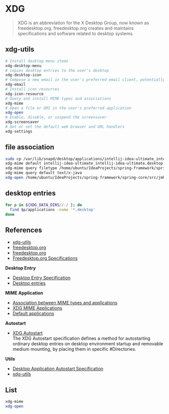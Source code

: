 # XDG

> XDG is an abbreviation for the X Desktop Group, now known as freedesktop.org. freedesktop.org creates and maintains
> specifications and software related to desktop systems.

## xdg-utils

```bash
# Install desktop menu items
xdg-desktop-menu
# copies desktop entries to the user's desktop
xdg-desktop-icon
# Compose a new email in the user's preferred email client, potentially with subject and other info filled in
xdg-email
# Install icon resources
xdg-icon-resource
# Query and install MIME types and associations
xdg-mime
# Open a file or URI in the user's preferred application
xdg-open
# Enable, disable, or suspend the screensaver
xdg-screensaver
# Get or set the default web browser and URL handlers
xdg-settings
```

## file association

```bash
sudo cp /var/lib/snapd/desktop/applications/intellij-idea-ultimate_intellij-idea-ultimate.desktop /usr/share/applications/
xdg-mime default intellij-idea-ultimate_intellij-idea-ultimate.desktop text/x-java
xdg-mime query filetype /home/ubuntu/IdeaProjects/spring-framework/spring-core/src/jmh/java/org/springframework/core/codec/StringDecoderBenchmark.java
xdg-mime query default text/x-java
xdg-open /home/ubuntu/IdeaProjects/spring-framework/spring-core/src/jmh/java/org/springframework/core/codec/StringDecoderBenchmark.java
```

## desktop entries

```bash
for p in ${XDG_DATA_DIRS//:/ }; do
  find $p/applications -name '*.desktop'
done
```

## References

- [xdg-utils](https://www.freedesktop.org/wiki/Software/xdg-utils/)
- [freedesktop.org](https://en.wikipedia.org/wiki/Freedesktop.org)
- [freedesktop.org](https://www.freedesktop.org/wiki/)
- [Freedesktop.org Specifications](https://specifications.freedesktop.org/)

**Desktop Entry**

- [Desktop Entry Specification](https://specifications.freedesktop.org/desktop-entry-spec/desktop-entry-spec-latest.html)
- [Desktop entries](https://wiki.archlinux.org/title/desktop_entries)

**MIME Application**

- [Association between MIME types and applications](https://specifications.freedesktop.org/mime-apps-spec/mime-apps-spec-latest.html)
- [XDG MIME Applications](https://wiki.archlinux.org/title/XDG_MIME_Applications)
- [Default applications](https://wiki.archlinux.org/title/default_applications)

**Autostart**

- [XDG Autostart](https://wiki.archlinux.org/title/XDG_Autostart)
  <br/>
  The XDG Autostart specification defines a method for autostarting ordinary desktop entries on desktop environment
  startup and removable medium mounting, by placing them in specific #Directories.

**Utils**

- [Desktop Application Autostart Specification](https://specifications.freedesktop.org/autostart-spec/autostart-spec-latest.html)
- [xdg-utils](https://wiki.archlinux.org/title/Xdg-utils)

## List

```bash
xdg-mime
xdg-open
```